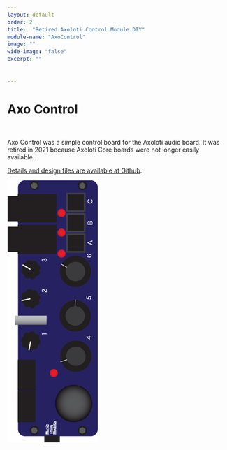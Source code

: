 ```yaml
---
layout: default
order: 2
title:  "Retired Axoloti Control Module DIY"
module-name: "AxoControl"
image: "" 
wide-image: "false" 
excerpt: "" 


---
```



# Axo Control

&nbsp;
&nbsp;

Axo Control was a simple control board for the Axoloti audio board. It was retired in 2021 because Axoloti Core boards were not longer easily available. 

[Details and design files are available at Github](https://github.com/TomWhitwell/Axo-Control). 

![AxoControl](/images/axoloti_600.png)